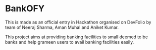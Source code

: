 # BankOFY
This is made as an official entry in Hackathon organised on DevFolio by team of Neeraj Sharma, Aman Muhal and Aniket Kumar.

This project aims at providing banking facilities to small deemed to be banks and help grameen users to avail banking facilities easily.
